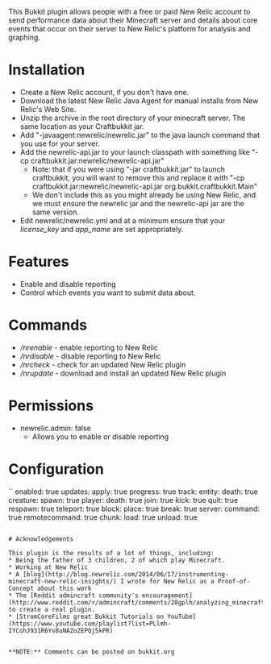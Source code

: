 This Bukkit plugin allows people with a free or paid New Relic account to send performance data about their Minecraft server and details about core events that occur on their server to New Relic's platform for analysis and graphing.

# Installation

* Create a New Relic account, if you don't have one.
* Download the latest New Relic Java Agent for manual installs from New Relic's Web Site.
* Unzip the archive in the root directory of your minecraft server. The same location as your Craftbukkit jar.
* Add "-javaagent:newrelic/newrelic.jar" to the java launch command that you use for your server.
* Add the newrelic-api.jar to your launch classpath with something like "-cp craftbukkit.jar:newrelic/newrelic-api.jar"
    * Note: that if you were using "-jar craftbukkit.jar" to launch craftbukkit, you will want to remove this and replace it with "-cp   craftbukkit.jar:newrelic/newrelic-api.jar org.bukkit.craftbukkit.Main"
    * We don't include this as you might already be using New Relic, and we must ensure the newrelic jar and the newrelic-api jar are    the same version.
* Edit newrelic/newrelic.yml and at a minimum ensure that your *license_key* and *app_name* are set appropriately.

# Features

* Enable and disable reporting
* Control which events you want to submit data about.

# Commands

* */nrenable* - enable reporting to New Relic
* */nrdisable* - disable reporting to New Relic
* */nrcheck* - check for an updated New Relic plugin
* */nrupdate* - download and install an updated New Relic plugin

# Permissions

* newrelic.admin: false
    * Allows you to enable or disable reporting

# Configuration

``
enabled: true
updates:
  apply: true
  progress: true
track:
  entity:
    death: true
  creature:
    spawn: true
  player:
    death: true
    join: true
    kick: true
    quit: true
    respawn: true
    teleport: true
  block:
    place: true
    break: true
  server:
    command: true
    remotecommand: true
  chunk:
    load: true
    unload: true
```

# Acknowledgements

This plugin is the results of a lot of things, including:
* Being the father of 3 children, 2 of which play Minecraft.
* Working at New Relic
* A [blog](http://blog.newrelic.com/2014/06/17/instrumenting-minecraft-new-relic-insights/) I wrote for New Relic as a Proof-of-Concept about this work
* The [Reddit admincraft community's encouragement](http://www.reddit.com/r/admincraft/comments/28gplh/analyzing_minecraft_with_new_relic_insights/) to create a real plugin.
* [StromCoreFilms great Bukkit Tutorials on YouTube](https://www.youtube.com/playlist?list=PLlmh-IYCohJ931R6Yv8uNAZoZEPQj5kPR)


**NOTE:** Comments can be posted on bukkit.org

